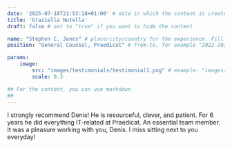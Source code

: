 ```yaml
---
date: '2025-07-18T21:53:18+01:00' # date in which the content is created - defaults to "today"
title: 'Graziella Nutella'
draft: false # set to "true" if you want to hide the content 

name: "Stephen C. Jones" # place/city/country for the experience. Fill-in.
position: "General Counsel, Praedicat" # from-to, for example "2022-2024". Fill-in.

params:
    image:
        src: "images/testimonials/testimonial1.png" # example: "images/clients/asgardia.png"
        scale: 0.3

## For the content, you can use markdown
##
---
```



I strongly recommend Denis! He is resourceful, clever, and patient. For 6 years he did everything IT-related at Praedicat. An essential team member. It was a pleasure working with you, Denis. I miss sitting next to you everyday!